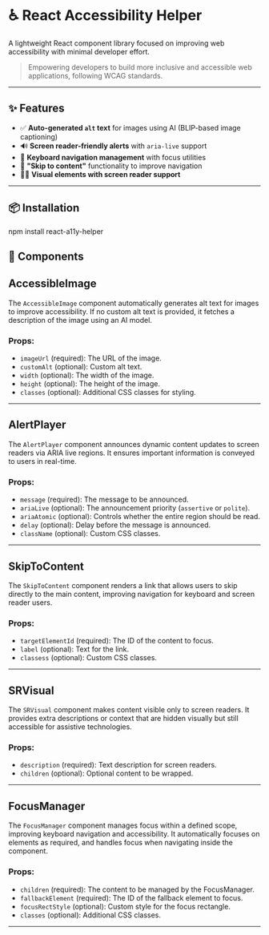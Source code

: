 # ♿ React Accessibility Helper

A lightweight React component library focused on improving web accessibility with minimal developer effort.

> Empowering developers to build more inclusive and accessible web applications, following WCAG standards.

---

## ✨ Features

- ✅ **Auto-generated `alt` text** for images using AI (BLIP-based image captioning)
- 🔊 **Screen reader-friendly alerts** with `aria-live` support
- 🎯 **Keyboard navigation management** with focus utilities
- 🚀 **"Skip to content"** functionality to improve navigation
- 🧑‍🦯 **Visual elements with screen reader support**

---

## 📦 Installation

npm install react-a11y-helper

## 🔧 Components

## AccessibleImage

The `AccessibleImage` component automatically generates alt text for images to improve accessibility. If no custom alt text is provided, it fetches a description of the image using an AI model.

### Props:
- `imageUrl` (required): The URL of the image.
- `customAlt` (optional): Custom alt text.
- `width` (optional): The width of the image.
- `height` (optional): The height of the image.
- `classes` (optional): Additional CSS classes for styling.

---

## AlertPlayer

The `AlertPlayer` component announces dynamic content updates to screen readers via ARIA live regions. It ensures important information is conveyed to users in real-time.

### Props:
- `message` (required): The message to be announced.
- `ariaLive` (optional): The announcement priority (`assertive` or `polite`).
- `ariaAtomic` (optional): Controls whether the entire region should be read.
- `delay` (optional): Delay before the message is announced.
- `className` (optional): Custom CSS classes.

---

## SkipToContent

The `SkipToContent` component renders a link that allows users to skip directly to the main content, improving navigation for keyboard and screen reader users.

### Props:
- `targetElementId` (required): The ID of the content to focus.
- `label` (optional): Text for the link.
- `classess` (optional): Custom CSS classes.

---

## SRVisual

The `SRVisual` component makes content visible only to screen readers. It provides extra descriptions or context that are hidden visually but still accessible for assistive technologies.

### Props:
- `description` (required): Text description for screen readers.
- `children` (optional): Optional content to be wrapped.

---

## FocusManager

The `FocusManager` component manages focus within a defined scope, improving keyboard navigation and accessibility. It automatically focuses on elements as required, and handles focus when navigating inside the component.

### Props:
- `children` (required): The content to be managed by the FocusManager.
- `fallbackElement` (required): The ID of the fallback element to focus.
- `focusRectStyle` (optional): Custom style for the focus rectangle.
- `classes` (optional): Additional CSS classes.

---

